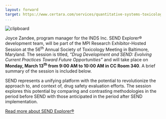 ```yaml
---
layout: forward
target: https://www.certara.com/services/quantitative-systems-toxicology-safety/
...
```



![clipboard](http://i.imgur.com/0bgvWTP.png)

Joyce Zandee, program manager for the INDS Inc. SEND Explorer®
development team, will be part of the MPI Research Exhibitor-Hosted
Session at the 56<sup>th</sup> Annual Society of Toxicology Meeting in
Baltimore, Maryland. The session is titled, *“Drug Development and SEND:
Evolving Current Practices Toward Future Opportunities”* and will take
place on **Monday, March 13<sup>th</sup> from 9:00 AM to 10:00 AM in CC
Room 340**. A brief summary of the session is included below.

SEND represents a unifying platform with the potential to revolutionize
the approach to, and context of, drug safety evaluation efforts. The
session explores this potential by comparing and contrasting
methodologies in the period before SEND with those anticipated in the
period after SEND implementation.

[Read more about SEND
Explorer®](http://www.instem.com/solutions/send-explorer/index.php)
